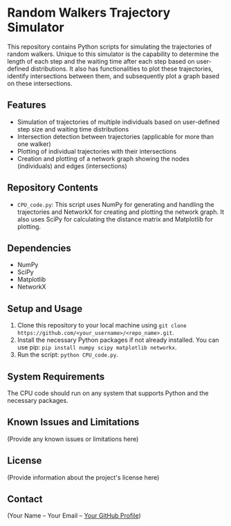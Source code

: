 # Random Walkers Trajectory Simulator

This repository contains Python scripts for simulating the trajectories of random walkers. Unique to this simulator is the capability to determine the length of each step and the waiting time after each step based on user-defined distributions. It also has functionalities to plot these trajectories, identify intersections between them, and subsequently plot a graph based on these intersections.

## Features

- Simulation of trajectories of multiple individuals based on user-defined step size and waiting time distributions
- Intersection detection between trajectories (applicable for more than one walker)
- Plotting of individual trajectories with their intersections
- Creation and plotting of a network graph showing the nodes (individuals) and edges (intersections)

## Repository Contents

- `CPU_code.py`: This script uses NumPy for generating and handling the trajectories and NetworkX for creating and plotting the network graph. It also uses SciPy for calculating the distance matrix and Matplotlib for plotting.

## Dependencies

- NumPy
- SciPy
- Matplotlib
- NetworkX

## Setup and Usage

1. Clone this repository to your local machine using `git clone https://github.com/<your_username>/<repo_name>.git`.
2. Install the necessary Python packages if not already installed. You can use pip: `pip install numpy scipy matplotlib networkx`.
3. Run the script: `python CPU_code.py`.

## System Requirements

The CPU code should run on any system that supports Python and the necessary packages.

## Known Issues and Limitations

(Provide any known issues or limitations here)

## License

(Provide information about the project's license here)

## Contact

(Your Name – Your Email – [Your GitHub Profile](https://github.com/<your_username>))

